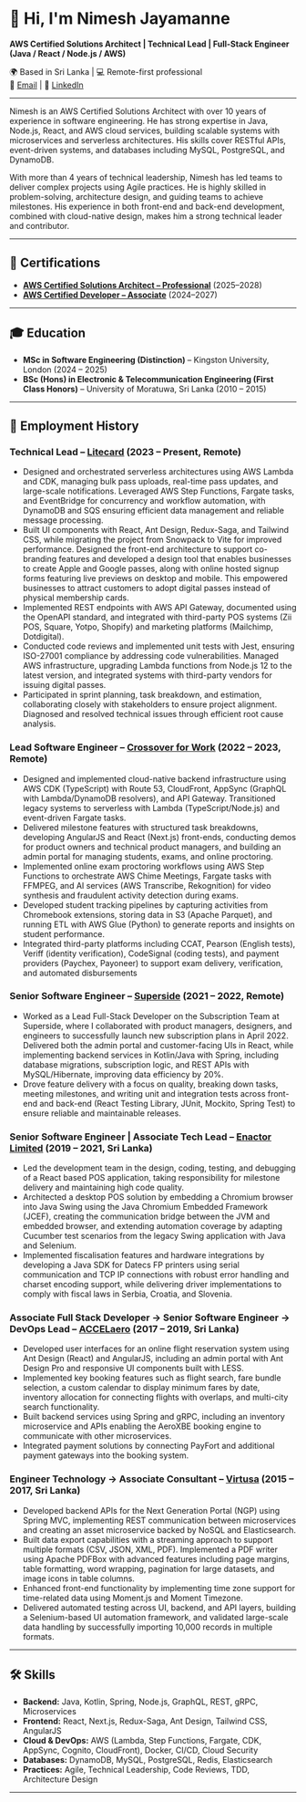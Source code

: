 # 👋 Hi, I'm Nimesh Jayamanne

**AWS Certified Solutions Architect | Technical Lead | Full-Stack Engineer (Java / React / Node.js / AWS)**

🌍 Based in Sri Lanka | 💻 Remote-first professional  
📧 [Email](mailto:jnimeshasanka@gmail.com) | 🔗 [LinkedIn](https://linkedin.com/in/nimesh-jayamanne-85623078)

---
Nimesh is an AWS Certified Solutions Architect with over 10 years of experience in software engineering. He has strong
expertise in Java, Node.js, React, and AWS cloud services, building scalable systems with microservices and serverless
architectures. His skills cover RESTful APIs, event-driven systems, and databases including MySQL, PostgreSQL, and
DynamoDB.

With more than 4 years of technical leadership, Nimesh has led teams to deliver complex projects using Agile practices. He is
highly skilled in problem-solving, architecture design, and guiding teams to achieve milestones. His experience in both
front-end and back-end development, combined with cloud-native design, makes him a strong technical leader and
contributor.

---

## 🏅 Certifications
- [**AWS Certified Solutions Architect – Professional**](https://www.credly.com/badges/a9f440d1-ffbc-42ad-8a5a-afb980e53104/linked_in_profile) (2025–2028)  
- [**AWS Certified Developer – Associate**](https://www.credly.com/badges/e47be4aa-8933-4def-96e6-72b32da57705) (2024–2027)  

---

## 🎓 Education
- **MSc in Software Engineering (Distinction)** – Kingston University, London (2024 – 2025)  
- **BSc (Hons) in Electronic & Telecommunication Engineering (First Class Honors)** – University of Moratuwa, Sri Lanka (2010 – 2015)  

---

## 💼 Employment History

### **Technical Lead – [Litecard](https://litecard.com.au/)** (2023 – Present, Remote)
- Designed and orchestrated serverless architectures using AWS Lambda and CDK, managing bulk pass uploads, real-time
pass updates, and large-scale notifications. Leveraged AWS Step Functions, Fargate tasks, and EventBridge for
concurrency and workflow automation, with DynamoDB and SQS ensuring efficient data management and reliable
message processing.
- Built UI components with React, Ant Design, Redux-Saga, and Tailwind CSS, while migrating the project from Snowpack to
Vite for improved performance. Designed the front-end architecture to support co-branding features and developed a
design tool that enables businesses to create Apple and Google passes, along with online hosted signup forms featuring
live previews on desktop and mobile. This empowered businesses to attract customers to adopt digital passes instead of
physical membership cards.
- Implemented REST endpoints with AWS API Gateway, documented using the OpenAPI standard, and integrated with
third-party POS systems (Zii POS, Square, Yotpo, Shopify) and marketing platforms (Mailchimp, Dotdigital).
- Conducted code reviews and implemented unit tests with Jest, ensuring ISO-27001 compliance by addressing code
vulnerabilities. Managed AWS infrastructure, upgrading Lambda functions from Node.js 12 to the latest version, and
integrated systems with third-party vendors for issuing digital passes.
- Participated in sprint planning, task breakdown, and estimation, collaborating closely with stakeholders to ensure project
alignment. Diagnosed and resolved technical issues through efficient root cause analysis.

### **Lead Software Engineer – [Crossover for Work](https://www.crossover.com/)** (2022 – 2023, Remote)
- Designed and implemented cloud-native backend infrastructure using AWS CDK (TypeScript) with Route 53, CloudFront,
AppSync (GraphQL with Lambda/DynamoDB resolvers), and API Gateway. Transitioned legacy systems to serverless with
Lambda (TypeScript/Node.js) and event-driven Fargate tasks.
- Delivered milestone features with structured task breakdowns, developing AngularJS and React (Next.js) front-ends,
conducting demos for product owners and technical product managers, and building an admin portal for managing
students, exams, and online proctoring.
- Implemented online exam proctoring workflows using AWS Step Functions to orchestrate AWS Chime Meetings, Fargate
tasks with FFMPEG, and AI services (AWS Transcribe, Rekognition) for video synthesis and fraudulent activity detection
during exams.
- Developed student tracking pipelines by capturing activities from Chromebook extensions, storing data in S3 (Apache
Parquet), and running ETL with AWS Glue (Python) to generate reports and insights on student performance.
- Integrated third-party platforms including CCAT, Pearson (English tests), Veriff (identity verification), CodeSignal (coding
tests), and payment providers (Paychex, Payoneer) to support exam delivery, verification, and automated disbursements  

### **Senior Software Engineer – [Superside](https://www.superside.com/)** (2021 – 2022, Remote)  
- Worked as a Lead Full-Stack Developer on the Subscription Team at Superside, where I collaborated with product
managers, designers, and engineers to successfully launch new subscription plans in April 2022. Delivered both the admin
portal and customer-facing UIs in React, while implementing backend services in Kotlin/Java with Spring, including
database migrations, subscription logic, and REST APIs with MySQL/Hibernate, improving data efficiency by 20%.
- Drove feature delivery with a focus on quality, breaking down tasks, meeting milestones, and writing unit and integration
tests across front-end and back-end (React Testing Library, JUnit, Mockito, Spring Test) to ensure reliable and
maintainable releases.

### **Senior Software Engineer | Associate Tech Lead – [Enactor Limited](https://enactor.co/)** (2019 – 2021, Sri Lanka)  
- Led the development team in the design, coding, testing, and debugging of a React based POS application, taking
responsibility for milestone delivery and maintaining high code quality.
- Architected a desktop POS solution by embedding a Chromium browser into Java Swing using the Java Chromium
Embedded Framework (JCEF), creating the communication bridge between the JVM and embedded browser, and
extending automation coverage by adapting Cucumber test scenarios from the legacy Swing application with Java and
Selenium.
- Implemented fiscalisation features and hardware integrations by developing a Java SDK for Datecs FP printers using
serial communication and TCP IP connections with robust error handling and charset encoding support, while delivering
driver implementations to comply with fiscal laws in Serbia, Croatia, and Slovenia. 

### **Associate Full Stack Developer → Senior Software Engineer → DevOps Lead – [ACCELaero](https://isa.ae/)** (2017 – 2019, Sri Lanka)  
- Developed user interfaces for an online flight reservation system using Ant Design (React) and AngularJS, including an
admin portal with Ant Design Pro and responsive UI components built with LESS.
- Implemented key booking features such as flight search, fare bundle selection, a custom calendar to display minimum
fares by date, inventory allocation for connecting flights with overlaps, and multi-city search functionality.
- Built backend services using Spring and gRPC, including an inventory microservice and APIs enabling the AeroXBE
booking engine to communicate with other microservices.
- Integrated payment solutions by connecting PayFort and additional payment gateways into the booking system. 

### **Engineer Technology → Associate Consultant – [Virtusa](https://www.virtusa.com/)** (2015 – 2017, Sri Lanka)  
- Developed backend APIs for the Next Generation Portal (NGP) using Spring MVC, implementing REST communication
between microservices and creating an asset microservice backed by NoSQL and Elasticsearch.
- Built data export capabilities with a streaming approach to support multiple formats (CSV, JSON, XML, PDF). Implemented
a PDF writer using Apache PDFBox with advanced features including page margins, table formatting, word wrapping,
pagination for large datasets, and image icons in table columns.
- Enhanced front-end functionality by implementing time zone support for time-related data using Moment.js and Moment
Timezone.
- Delivered automated testing across UI, backend, and API layers, building a Selenium-based UI automation framework,
and validated large-scale data handling by successfully importing 10,000 records in multiple formats.

---

## 🛠️ Skills

- **Backend:** Java, Kotlin, Spring, Node.js, GraphQL, REST, gRPC, Microservices  
- **Frontend:** React, Next.js, Redux-Saga, Ant Design, Tailwind CSS, AngularJS  
- **Cloud & DevOps:** AWS (Lambda, Step Functions, Fargate, CDK, AppSync, Cognito, CloudFront), Docker, CI/CD, Cloud Security  
- **Databases:** DynamoDB, MySQL, PostgreSQL, Redis, Elasticsearch  
- **Practices:** Agile, Technical Leadership, Code Reviews, TDD, Architecture Design

---
